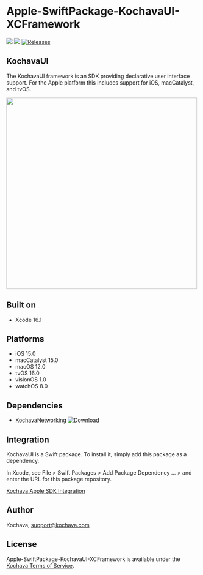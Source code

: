 # Apple-SwiftPackage-KochavaUI-XCFramework

[![](https://img.shields.io/endpoint?url=https%3A%2F%2Fswiftpackageindex.com%2Fapi%2Fpackages%2FKochava%2FApple-SwiftPackage-KochavaUI-XCFramework%2Fbadge%3Ftype%3Dplatforms)](https://swiftpackageindex.com/Kochava/Apple-SwiftPackage-KochavaUI-XCFramework)
[![](https://img.shields.io/endpoint?url=https%3A%2F%2Fswiftpackageindex.com%2Fapi%2Fpackages%2FKochava%2FApple-SwiftPackage-KochavaUI-XCFramework%2Fbadge%3Ftype%3Dswift-versions)](https://swiftpackageindex.com/Kochava/Apple-SwiftPackage-KochavaUI-XCFramework)
[![Releases](https://img.shields.io/github/v/release/kochava/Apple-SwiftPackage-KochavaUI-XCFramework?include_prereleases&sort=semver)](https://github.com/Kochava/Apple-SwiftPackage-KochavaUI-XCFramework/releases)

## KochavaUI

The KochavaUI framework is an SDK providing declarative user interface support.  For the Apple platform this includes support for iOS, macCatalyst, and tvOS.

<img src="https://storage.googleapis.com/kochava-web/2016/07/Kochava-horizontal-black-800x154.png" width="500" />

## Built on

* Xcode 16.1

## Platforms

* iOS 15.0
* macCatalyst 15.0
* macOS 12.0
* tvOS 16.0
* visionOS 1.0
* watchOS 8.0

## Dependencies

* [KochavaNetworking](https://github.com/Kochava/Apple-SwiftPackage-KochavaNetworking-XCFramework) [![Download](https://img.shields.io/github/v/release/kochava/Apple-SwiftPackage-KochavaNetworking-XCFramework?include_prereleases&sort=semver)](https://github.com/Kochava/Apple-SwiftPackage-KochavaNetworking-XCFramework/releases)

## Integration

KochavaUI is a Swift package.  To install it, simply add this package as a dependency.

In Xcode, see File > Swift Packages > Add Package Dependency ... > and enter the URL for this package repository.

[Kochava Apple SDK Integration](https://support.kochava.com/sdk-integration/ios-sdk-integration/)

## Author

Kochava, support@kochava.com

## License

Apple-SwiftPackage-KochavaUI-XCFramework is available under the [Kochava Terms of Service](https://www.kochava.com/terms-of-service/).
